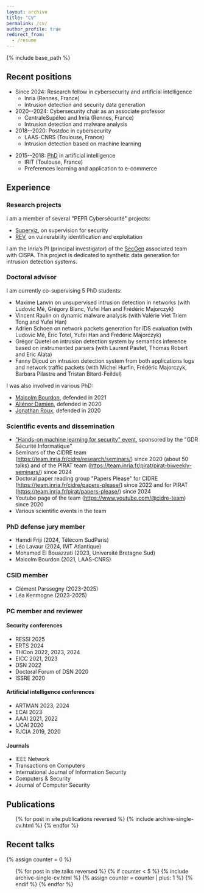 ```yaml
---
layout: archive
title: "CV"
permalink: /cv/
author_profile: true
redirect_from:
  - /resume
---
```


{% include base_path %}

## Recent positions
- Since 2024: Research fellow in cybersecurity and artificial intelligence
    - Inria (Rennes, France)
    - Intrusion detection and security data generation
- 2020--2024: Cybersecurity chair as an associate professor
    - CentraleSupélec and Inria (Rennes, France)
    - Intrusion detection and malware analysis
- 2018--2020: Postdoc in cybersecurity
    - LAAS-CNRS (Toulouse, France)
    - Intrusion detection based on machine learning
* 2015--2018: [PhD](https://www.theses.fr/2018TOU30182) in artificial intelligence
    - IRIT (Toulouse, France)
    - Preferences learning and application to e-commerce

## Experience

### Research projects
I am a member of several "PEPR Cybersécurité" projects:
- [Superviz](https://files.inria.fr/superviz/), on supervision for security
- [REV](https://rev.s3.eurecom.fr/), on vulnerability identification and exploitation

I am the Inria’s PI (principal investigator) of the [SecGen](https://files.inria.fr/secgen) associated team with CISPA. This project is dedicated to synthetic data generation for intrusion detection systems.

### Doctoral advisor
I am currently co-supervising 5 PhD students:
- Maxime Lanvin on unsupervised intrusion detection in networks (with Ludovic Mé, Grégory Blanc, Yufei Han and Frédéric Majorczyk)
- Vincent Raulin on dynamic malware analysis (with Valérie Viet Triem Tong and Yufei Han)
- Adrien Schoen on network packets generation for IDS evaluation (with Ludovic Mé, Éric Totel, Yufei Han and Frédéric Majorczyk)
- Grégor Quetel on intrusion detection system by semantics inference based on instrumented parsers (with Laurent Pautet, Thomas Robert and Eric Alata)
- Fanny Dijoud on intrusion detection system from both applications logs and network traffic packets (with Michel Hurfin, Frédéric Majorczyk, Barbara Pilastre and Tristan Bitard-Feildel)

I was also involved in various PhD:
- [Malcolm Bourdon](http://theses.fr/s261687), defended in 2021
- [Aliénor Damien](http://theses.fr/2020ISAT0001), defended in 2020
- [Jonathan Roux](http://theses.fr/2020TOU30011), defended in 2020

### Scientific events and dissemination
- ["Hands-on machine learning for security" event](https://team.inria.fr/cidre/hands-on-machine-learning-for-security/), sponsored by the "GDR Sécurité Informatique"
- Seminars of the CIDRE team (<https://team.inria.fr/cidre/research/seminars/>) since 2020 (about 50 talks) and of the PIRAT team (<https://team.inria.fr/pirat/pirat-biweekly-seminars/>) since 2024
- Doctoral paper reading group "Papers Please" for CIDRE (<https://team.inria.fr/cidre/papers-please/>) since 2022 and for PIRAT (<https://team.inria.fr/pirat/papers-please/>) since 2024
- Youtube page of the team (<https://www.youtube.com/@cidre-team>) since 2020
- Various scientific events in the team

### PhD defense jury member
- Hamdi Friji (2024, Télécom SudParis)
- Léo Lavaur (2024, IMT Atlantique)
- Mohamed El Bouazzati (2023, Université Bretagne Sud)
- Malcolm Bourdon (2021, LAAS-CNRS)

### CSID member
- Clément Parssegny (2023-2025)
- Léa Kenmogne (2023-2025)

### PC member and reviewer

#### Security conferences
- RESSI 2025
- ERTS 2024
- THCon 2022, 2023, 2024
- EICC 2021, 2023
- DSN 2022
- Doctoral Forum of DSN 2020
- ISSRE 2020

#### Artificial intelligence conferences
- ARTMAN 2023, 2024
- ECAI 2023
- AAAI 2021, 2022
- IJCAI 2020
- RJCIA 2019, 2020

#### Journals
- IEEE Network
- Transactions on Computers
- International Journal of Information Security
- Computers & Security
- Journal of Computer Security

## Publications
  <ul>{% for post in site.publications reversed %}
    {% include archive-single-cv.html %}
  {% endfor %}</ul>

## Recent talks
  {% assign counter = 0 %}
  <ul>{% for post in site.talks reversed %}
    {% if counter < 5 %}
      {% include archive-single-cv.html %}
      {% assign counter = counter | plus: 1 %}
    {% endif %}
  {% endfor %}</ul>


